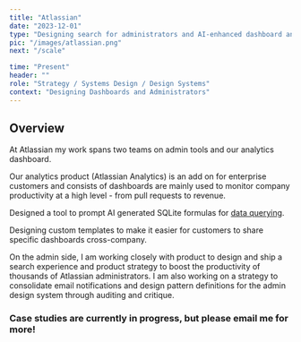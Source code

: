 ```yaml
---
title: "Atlassian"
date: "2023-12-01"
type: "Designing search for administrators and AI-enhanced dashboard analytics experiences."
pic: "/images/atlassian.png"
next: "/scale"

time: "Present"
header: ""
role: "Strategy / Systems Design / Design Systems"
context: "Designing Dashboards and Administrators"
---
```


## Overview

At Atlassian my work spans two teams on admin tools and our analytics dashboard. 

Our analytics product (Atlassian Analytics) is an add on for enterprise customers and consists of dashboards are mainly used to monitor company productivity at a high level - from pull requests to revenue. 


Designed a tool to prompt AI generated SQLite formulas for [data querying](https://community.atlassian.com/t5/Atlassian-Analytics-articles/Write-custom-formulas-using-Atlassian-Intelligence/ba-p/2817872).


Designing custom templates to make it easier for customers to share specific dashboards cross-company.

On the admin side, I am working closely with product to design and ship a search experience and product strategy to boost the productivity of thousands of Atlassian administrators. I am also working on a strategy to consolidate email notifications and design pattern definitions for the admin design system through auditing and critique.

### Case studies are currently in progress, but please email me for more!